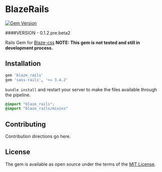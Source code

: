 # BlazeRails
[![Gem Version](https://badge.fury.io/rb/blaze_rails.svg)](https://badge.fury.io/rb/blaze_rails)

####VERSION - 0.1.2.pre.beta2 

Rails Gem for [Blaze-css](http://blazecss.com/)
**NOTE: This gem is not tested and still in development process.**



## Installation

```ruby
gem 'blaze_rails'
gem 'sass-rails', '>= 3.4.2'
```

`bundle install` and restart your server to make the files available through the pipeline.



```scss
@import "blaze_rails";
@import "blaze_rails/mixins"
```

## Contributing
Contribution directions go here.

## License
The gem is available as open source under the terms of the [MIT License](http://opensource.org/licenses/MIT).

